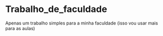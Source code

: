 # Trabalho_de_faculdade
Apenas um trabalho simples para a minha faculdade (isso vou usar mais para as aulas)

